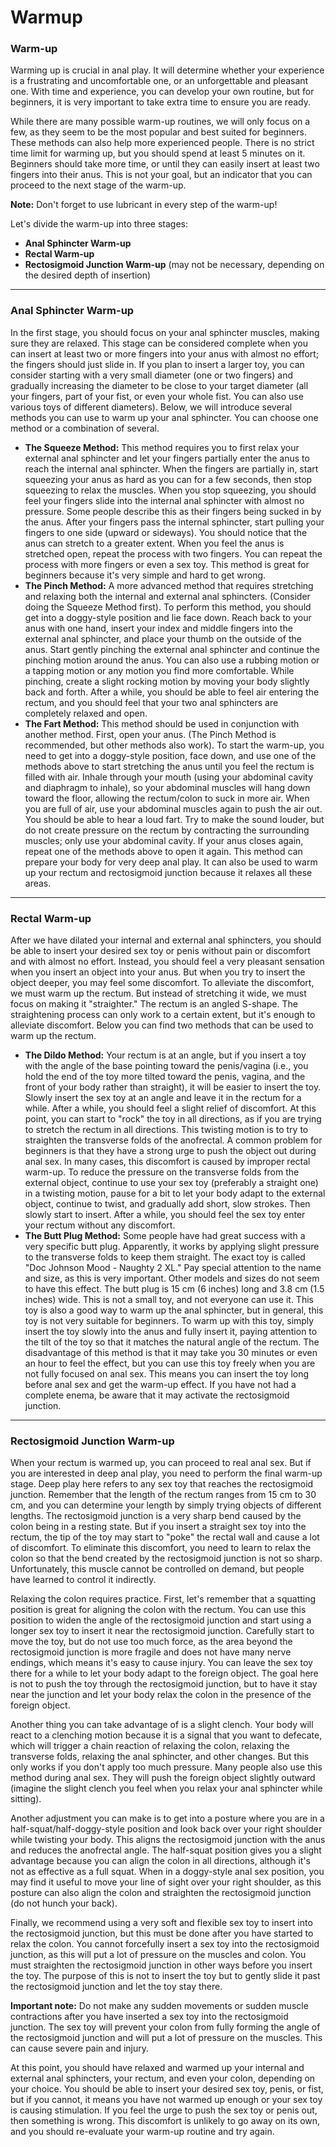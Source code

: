 # Warmup

### Warm-up

Warming up is crucial in anal play. It will determine whether your experience is a frustrating and uncomfortable one, or an unforgettable and pleasant one. With time and experience, you can develop your own routine, but for beginners, it is very important to take extra time to ensure you are ready.

While there are many possible warm-up routines, we will only focus on a few, as they seem to be the most popular and best suited for beginners. These methods can also help more experienced people. There is no strict time limit for warming up, but you should spend at least 5 minutes on it. Beginners should take more time, or until they can easily insert at least two fingers into their anus. This is not your goal, but an indicator that you can proceed to the next stage of the warm-up.

**Note:** Don't forget to use lubricant in every step of the warm-up!

Let's divide the warm-up into three stages:

- **Anal Sphincter Warm-up**
- **Rectal Warm-up**
- **Rectosigmoid Junction Warm-up** (may not be necessary, depending on the desired depth of insertion)

------



### Anal Sphincter Warm-up



In the first stage, you should focus on your anal sphincter muscles, making sure they are relaxed. This stage can be considered complete when you can insert at least two or more fingers into your anus with almost no effort; the fingers should just slide in. If you plan to insert a larger toy, you can consider starting with a very small diameter (one or two fingers) and gradually increasing the diameter to be close to your target diameter (all your fingers, part of your fist, or even your whole fist. You can also use various toys of different diameters). Below, we will introduce several methods you can use to warm up your anal sphincter. You can choose one method or a combination of several.

- **The Squeeze Method:** This method requires you to first relax your external anal sphincter and let your fingers partially enter the anus to reach the internal anal sphincter. When the fingers are partially in, start squeezing your anus as hard as you can for a few seconds, then stop squeezing to relax the muscles. When you stop squeezing, you should feel your fingers slide into the internal anal sphincter with almost no pressure. Some people describe this as their fingers being sucked in by the anus. After your fingers pass the internal sphincter, start pulling your fingers to one side (upward or sideways). You should notice that the anus can stretch to a greater extent. When you feel the anus is stretched open, repeat the process with two fingers. You can repeat the process with more fingers or even a sex toy. This method is great for beginners because it's very simple and hard to get wrong.
- **The Pinch Method:** A more advanced method that requires stretching and relaxing both the internal and external anal sphincters. (Consider doing the Squeeze Method first). To perform this method, you should get into a doggy-style position and lie face down. Reach back to your anus with one hand, insert your index and middle fingers into the external anal sphincter, and place your thumb on the outside of the anus. Start gently pinching the external anal sphincter and continue the pinching motion around the anus. You can also use a rubbing motion or a tapping motion or any motion you find more comfortable. While pinching, create a slight rocking motion by moving your body slightly back and forth. After a while, you should be able to feel air entering the rectum, and you should feel that your two anal sphincters are completely relaxed and open.
- **The Fart Method:** This method should be used in conjunction with another method. First, open your anus. (The Pinch Method is recommended, but other methods also work). To start the warm-up, you need to get into a doggy-style position, face down, and use one of the methods above to start stretching the anus until you feel the rectum is filled with air. Inhale through your mouth (using your abdominal cavity and diaphragm to inhale), so your abdominal muscles will hang down toward the floor, allowing the rectum/colon to suck in more air. When you are full of air, use your abdominal muscles again to push the air out. You should be able to hear a loud fart. Try to make the sound louder, but do not create pressure on the rectum by contracting the surrounding muscles; only use your abdominal cavity. If your anus closes again, repeat one of the methods above to open it again. This method can prepare your body for very deep anal play. It can also be used to warm up your rectum and rectosigmoid junction because it relaxes all these areas.

------



### Rectal Warm-up



After we have dilated your internal and external anal sphincters, you should be able to insert your desired sex toy or penis without pain or discomfort and with almost no effort. Instead, you should feel a very pleasant sensation when you insert an object into your anus. But when you try to insert the object deeper, you may feel some discomfort. To alleviate the discomfort, we must warm up the rectum. But instead of stretching it wide, we must focus on making it "straighter." The rectum is an angled S-shape. The straightening process can only work to a certain extent, but it's enough to alleviate discomfort. Below you can find two methods that can be used to warm up the rectum.

- **The Dildo Method:** Your rectum is at an angle, but if you insert a toy with the angle of the base pointing toward the penis/vagina (i.e., you hold the end of the toy more tilted toward the penis, vagina, and the front of your body rather than straight), it will be easier to insert the toy. Slowly insert the sex toy at an angle and leave it in the rectum for a while. After a while, you should feel a slight relief of discomfort. At this point, you can start to "rock" the toy in all directions, as if you are trying to stretch the rectum in all directions. This twisting motion is to try to straighten the transverse folds of the anofrectal. A common problem for beginners is that they have a strong urge to push the object out during anal sex. In many cases, this discomfort is caused by improper rectal warm-up. To reduce the pressure on the transverse folds from the external object, continue to use your sex toy (preferably a straight one) in a twisting motion, pause for a bit to let your body adapt to the external object, continue to twist, and gradually add short, slow strokes. Then slowly start to insert. After a while, you should feel the sex toy enter your rectum without any discomfort.
- **The Butt Plug Method:** Some people have had great success with a very specific butt plug. Apparently, it works by applying slight pressure to the transverse folds to keep them straight. The exact toy is called "Doc Johnson Mood - Naughty 2 XL." Pay special attention to the name and size, as this is very important. Other models and sizes do not seem to have this effect. The butt plug is 15 cm (6 inches) long and 3.8 cm (1.5 inches) wide. This is not a small toy, and not everyone can use it. This toy is also a good way to warm up the anal sphincter, but in general, this toy is not very suitable for beginners. To warm up with this toy, simply insert the toy slowly into the anus and fully insert it, paying attention to the tilt of the toy so that it matches the natural angle of the rectum. The disadvantage of this method is that it may take you 30 minutes or even an hour to feel the effect, but you can use this toy freely when you are not fully focused on anal sex. This means you can insert the toy long before anal sex and get the warm-up effect. If you have not had a complete enema, be aware that it may activate the rectosigmoid junction.

------



### Rectosigmoid Junction Warm-up



When your rectum is warmed up, you can proceed to real anal sex. But if you are interested in deep anal play, you need to perform the final warm-up stage. Deep play here refers to any sex toy that reaches the rectosigmoid junction. Remember that the length of the rectum ranges from 15 cm to 30 cm, and you can determine your length by simply trying objects of different lengths. The rectosigmoid junction is a very sharp bend caused by the colon being in a resting state. But if you insert a straight sex toy into the rectum, the tip of the toy may start to "poke" the rectal wall and cause a lot of discomfort. To eliminate this discomfort, you need to learn to relax the colon so that the bend created by the rectosigmoid junction is not so sharp. Unfortunately, this muscle cannot be controlled on demand, but people have learned to control it indirectly.

Relaxing the colon requires practice. First, let's remember that a squatting position is great for aligning the colon with the rectum. You can use this position to widen the angle of the rectosigmoid junction and start using a longer sex toy to insert it near the rectosigmoid junction. Carefully start to move the toy, but do not use too much force, as the area beyond the rectosigmoid junction is more fragile and does not have many nerve endings, which means it's easy to cause injury. You can leave the sex toy there for a while to let your body adapt to the foreign object. The goal here is not to push the toy through the rectosigmoid junction, but to have it stay near the junction and let your body relax the colon in the presence of the foreign object.

Another thing you can take advantage of is a slight clench. Your body will react to a clenching motion because it is a signal that you want to defecate, which will trigger a chain reaction of relaxing the colon, relaxing the transverse folds, relaxing the anal sphincter, and other changes. But this only works if you don't apply too much pressure. Many people also use this method during anal sex. They will push the foreign object slightly outward (imagine the slight clench you feel when you relax your anal sphincter while sitting).

Another adjustment you can make is to get into a posture where you are in a half-squat/half-doggy-style position and look back over your right shoulder while twisting your body. This aligns the rectosigmoid junction with the anus and reduces the anofrectal angle. The half-squat position gives you a slight advantage because you can align the colon in all directions, although it's not as effective as a full squat. When in a doggy-style anal sex position, you may find it useful to move your line of sight over your right shoulder, as this posture can also align the colon and straighten the rectosigmoid junction (do not hunch your back).

Finally, we recommend using a very soft and flexible sex toy to insert into the rectosigmoid junction, but this must be done after you have started to relax the colon. You cannot forcefully insert a sex toy into the rectosigmoid junction, as this will put a lot of pressure on the muscles and colon. You must straighten the rectosigmoid junction in other ways before you insert the toy. The purpose of this is not to insert the toy but to gently slide it past the rectosigmoid junction and let the toy stay there.

**Important note:** Do not make any sudden movements or sudden muscle contractions after you have inserted a sex toy into the rectosigmoid junction. The sex toy will prevent your colon from fully forming the angle of the rectosigmoid junction and will put a lot of pressure on the muscles. This can cause severe pain and injury.

At this point, you should have relaxed and warmed up your internal and external anal sphincters, your rectum, and even your colon, depending on your choice. You should be able to insert your desired sex toy, penis, or fist, but if you cannot, it means you have not warmed up enough or your sex toy is causing stimulation. If you feel the urge to push the sex toy or penis out, then something is wrong. This discomfort is unlikely to go away on its own, and you should re-evaluate your warm-up routine and try again.